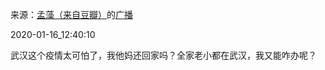来源：[孟藻（来自豆瓣）](https://www.douban.com/people/58493958/)的[广播](https://www.douban.com/people/58493958/status/2763834504/)


2020-01-16_12:40:10


武汉这个疫情太可怕了，我他妈还回家吗？全家老小都在武汉，我又能咋办呢？
